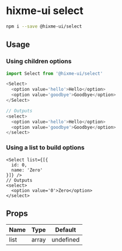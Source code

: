 # hixme-ui select

```bash
npm i --save @hixme-ui/select
```

## Usage

### Using children options
```javascript
import Select from '@hixme-ui/select'

<Select>
  <option value='hello'>Hello</option>
  <option value='goodbye'>Goodbye</option>
</Select>

// Outputs
<select>
  <option value='hello'>Hello</option>
  <option value='goodbye'>Goodbye</option>
</select>
```

### Using a list to build options
```
<Select list={[{
  id: 0,
  name: 'Zero'
}]} />
// Outputs
<select>
  <option value='0'>Zero</option>
</select>
```

## Props

| Name            | Type        | Default   |
| --------------- | ----------- | --------- |
| list            | array       | undefined |

